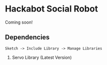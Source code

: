 # Hackabot Social Robot

Coming soon!

## Dependencies

`Sketch -> Include Library -> Manage Libraries`

1. Servo Library (Latest Version)
